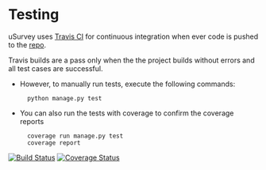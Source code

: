 Testing
=======

uSurvey uses [Travis CI](https://travis-ci.org/unicefuganda/uSurvey "CI") for continuous integration when ever code is pushed to the [repo](https://github.com/unicefuganda/uSurvey/ "github repo").


Travis builds are a pass only when the the project builds without errors and all test cases are successful.


* However, to manually run tests, execute the following commands:

        python manage.py test


* You can also run the tests with coverage to confirm the coverage reports
        
        coverage run manage.py test
        coverage report


[![Build Status](https://travis-ci.org/unicefuganda/uSurvey.svg?branch=uSurvey)](https://travis-ci.org/unicefuganda/uSurvey)
[![Coverage Status](https://coveralls.io/repos/unicefuganda/uSurvey/badge.png)](https://coveralls.io/r/unicefuganda/uSurvey)